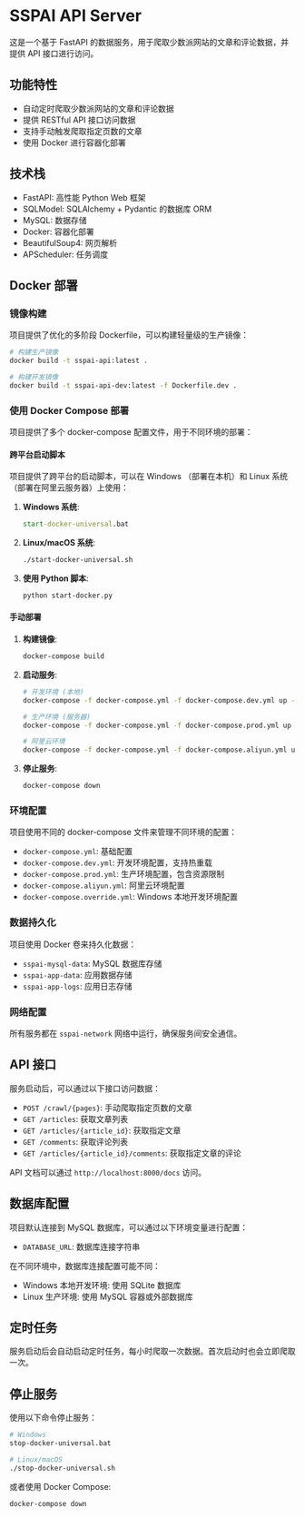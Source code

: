 # SSPAI API Server

这是一个基于 FastAPI 的数据服务，用于爬取少数派网站的文章和评论数据，并提供 API 接口进行访问。

## 功能特性

- 自动定时爬取少数派网站的文章和评论数据
- 提供 RESTful API 接口访问数据
- 支持手动触发爬取指定页数的文章
- 使用 Docker 进行容器化部署

## 技术栈

- FastAPI: 高性能 Python Web 框架
- SQLModel: SQLAlchemy + Pydantic 的数据库 ORM
- MySQL: 数据存储
- Docker: 容器化部署
- BeautifulSoup4: 网页解析
- APScheduler: 任务调度

## Docker 部署

### 镜像构建

项目提供了优化的多阶段 Dockerfile，可以构建轻量级的生产镜像：

```bash
# 构建生产镜像
docker build -t sspai-api:latest .

# 构建开发镜像
docker build -t sspai-api-dev:latest -f Dockerfile.dev .
```

### 使用 Docker Compose 部署

项目提供了多个 docker-compose 配置文件，用于不同环境的部署：

#### 跨平台启动脚本

项目提供了跨平台的启动脚本，可以在 Windows （部署在本机）和 Linux 系统（部署在阿里云服务器）上使用：

1. **Windows 系统**:
   ```cmd
   start-docker-universal.bat
   ```

2. **Linux/macOS 系统**:
   ```bash
   ./start-docker-universal.sh
   ```

3. **使用 Python 脚本**:
   ```bash
   python start-docker.py
   ```

#### 手动部署

1. **构建镜像**:
   ```bash
   docker-compose build
   ```

2. **启动服务**:
   ```bash
   # 开发环境 (本地)
   docker-compose -f docker-compose.yml -f docker-compose.dev.yml up -d
   
   # 生产环境 (服务器)
   docker-compose -f docker-compose.yml -f docker-compose.prod.yml up -d
   
   # 阿里云环境
   docker-compose -f docker-compose.yml -f docker-compose.aliyun.yml up -d
   ```

3. **停止服务**:
   ```bash
   docker-compose down
   ```

### 环境配置

项目使用不同的 docker-compose 文件来管理不同环境的配置：

- `docker-compose.yml`: 基础配置
- `docker-compose.dev.yml`: 开发环境配置，支持热重载
- `docker-compose.prod.yml`: 生产环境配置，包含资源限制
- `docker-compose.aliyun.yml`: 阿里云环境配置
- `docker-compose.override.yml`: Windows 本地开发环境配置

### 数据持久化

项目使用 Docker 卷来持久化数据：

- `sspai-mysql-data`: MySQL 数据库存储
- `sspai-app-data`: 应用数据存储
- `sspai-app-logs`: 应用日志存储

### 网络配置

所有服务都在 `sspai-network` 网络中运行，确保服务间安全通信。

## API 接口

服务启动后，可以通过以下接口访问数据：

- `POST /crawl/{pages}`: 手动爬取指定页数的文章
- `GET /articles`: 获取文章列表
- `GET /articles/{article_id}`: 获取指定文章
- `GET /comments`: 获取评论列表
- `GET /articles/{article_id}/comments`: 获取指定文章的评论

API 文档可以通过 `http://localhost:8000/docs` 访问。

## 数据库配置

项目默认连接到 MySQL 数据库，可以通过以下环境变量进行配置：

- `DATABASE_URL`: 数据库连接字符串

在不同环境中，数据库连接配置可能不同：
- Windows 本地开发环境: 使用 SQLite 数据库
- Linux 生产环境: 使用 MySQL 容器或外部数据库

## 定时任务

服务启动后会自动启动定时任务，每小时爬取一次数据。首次启动时也会立即爬取一次。

## 停止服务

使用以下命令停止服务：

```bash
# Windows
stop-docker-universal.bat

# Linux/macOS
./stop-docker-universal.sh
```

或者使用 Docker Compose:

```bash
docker-compose down
```